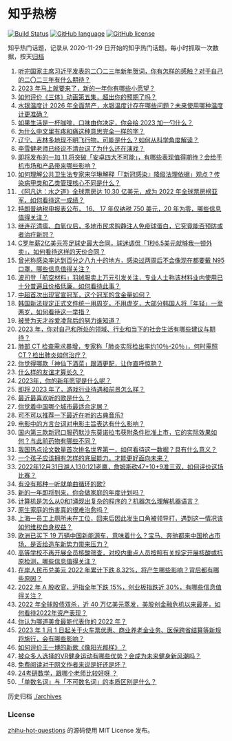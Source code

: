 # 知乎热榜
[![Build Status](https://github.com/ToWeLong/zhihu-hot-questions/workflows/CI/badge.svg)](https://github.com/ToWeLong/zhihu-hot-questions/actions)
[![GitHub language](https://img.shields.io/badge/language-golang-orange.svg)](https://golang.org/)
[![GitHub license](https://img.shields.io/github/license/ToWeLong/zhihu-hot-questions)](https://github.com/ToWeLong/zhihu-hot-questions/blob/main/LICENSE)

知乎热门话题，记录从 2020-11-29 日开始的知乎热门话题。每小时抓取一次数据，按天[归档](./archives)

<!-- BEGIN -->

1. [听完国家主席习近平发表的二〇二三年新年贺词，你有怎样的感触？对于自己的二〇二三年有什么期待？](https://www.zhihu.com/question/575924725)
1. [2023 年马上就要来了，新的一年你有哪些小愿望？](https://www.zhihu.com/question/575798971)
1. [如何评价《三体》动画第五集，超出你的预期了吗？](https://www.zhihu.com/question/574379479)
1. [水银温度计 2026 年全面禁产，水银温度计存在哪些问题？未来使用哪种温度计更准确？](https://www.zhihu.com/question/575811989)
1. [如果生活是一杯咖啡，口味由你决定，你会给 2023 加一勺什么？](https://www.zhihu.com/question/575505039)
1. [为什么中文里有疼和痛这种意思完全一样的字？](https://www.zhihu.com/question/335871485)
1. [辽宁、吉林多地现不明飞行物，可能是什么？如何从科学角度解读？](https://www.zhihu.com/question/575815817)
1. [李雪健老师已经说不清台词了为什么还在演戏？](https://www.zhihu.com/question/525555469)
1. [即将发布的一加 11 将突破「安卓四大不可能」，有哪些表现值得期待？会给手机市场和产品带来哪些影响？](https://www.zhihu.com/question/575711854)
1. [如何理解公共卫生法专家宋华琳解释「『新冠感染』降级法理依据」观点？传染病甲类和乙类管理核心不同是什么？](https://www.zhihu.com/question/575467122)
1. [《阿凡达：水之道》全球票房达 10.30 亿美元，成为 2022 年全球票房榜亚军，如何看待这一成绩？](https://www.zhihu.com/question/575478889)
1. [特朗普纳税申报表公布， 16、 17 年仅纳税 750 美元，20 年为零，哪些信息值得关注？](https://www.zhihu.com/question/575738562)
1. [继连花清瘟、血氧仪后，多地市民求购静注人免疫球蛋白，它究竟能否预防或者治疗新冠？](https://www.zhihu.com/question/575676459)
1. [C罗年薪2亿美元签足球史最大合同，球迷调侃「1秒6.5美元就够我一顿外卖」，如何看待这样的天价合同？](https://www.zhihu.com/question/575820941)
1. [曾光称感染率达到百分之八九十的地方，感染过两周后不会像现在都要戴 N95 口罩，哪些信息值得关注？](https://www.zhihu.com/question/575672861)
1. [波司登「航空材料」羽绒服卖上万元引发关注，专业人士称该材料业内使用已十分普遍且价格低廉，如何看待此事？](https://www.zhihu.com/question/575841298)
1. [中超首次出现官宣冠军，这个冠军的含金量如何？](https://www.zhihu.com/question/575455319)
1. [韩国新法规定正式文件统一用周岁，不用虚岁，大部分韩国人将「年轻」一至两岁，如何看待这一举措？](https://www.zhihu.com/question/575037927)
1. [被誉为天才谷爱凌背后的努力谁知道？](https://www.zhihu.com/question/518185618)
1. [2023 年，你对自己和所处的领域、行业和当下的社会生活有哪些建议与期待？](https://www.zhihu.com/question/570980258)
1. [肺部 CT 检查需求暴增，专家称「肺炎实际检出率约10％-20％」，何时需照 CT？检出肺炎如何治疗？](https://www.zhihu.com/question/575808955)
1. [你觉得哪款「神仙下酒菜」跟酒更配，让你直呼惊艳？](https://www.zhihu.com/question/574110272)
1. [什么样的友谊才算长久？](https://www.zhihu.com/question/575914844)
1. [2023年，你的新年愿望是什么呢？](https://www.zhihu.com/question/575906530)
1. [即将 2023 年了，游戏行业待遇和前景怎么样？](https://www.zhihu.com/question/572309738)
1. [最近最喜欢听的歌是什么？](https://www.zhihu.com/question/575914441)
1. [你觉着中国哪个城市最适合定居？](https://www.zhihu.com/question/372660789)
1. [可不可以推荐一下最近在听的古典音乐?](https://www.zhihu.com/question/573203365)
1. [电影中的方言台词对电影主旨表达有什么影响？](https://www.zhihu.com/question/569967650)
1. [国内第三款新冠口服药默沙东莫诺拉韦获附条件批准上市，它的实际效果如何？与此前药物有哪些不同？](https://www.zhihu.com/question/575701681)
1. [我国热点论文数量首次排名世界第一，如何看待这一数据？具有什么意义？](https://www.zhihu.com/question/575473173)
1. [一个孩子应该拥有怎样的底层能力，才能更好面向未来？](https://www.zhihu.com/question/573648631)
1. [2022年12月31日湖人130:121老鹰，詹姆斯砍47+10+9准三双，如何评价这场比赛？](https://www.zhihu.com/question/575853738)
1. [有没有那种一听就单曲循环的歌?](https://www.zhihu.com/question/575906298)
1. [新的一年即将到来，你会做家庭的年度计划吗？](https://www.zhihu.com/question/572109305)
1. [计算机是怎么从0和1涌现出复杂的程序的？机器怎么理解机器语言？](https://www.zhihu.com/question/561397006)
1. [原生家庭的伤害真的很难治愈吗？](https://www.zhihu.com/question/566485326)
1. [上海一员工上厕所未在工位，回来后因此发生口角被领导打，遇到这一情况该如何维权自身权益？](https://www.zhihu.com/question/575653598)
1. [欧洲已买下 19 万辆中国新能源车，意味着什么？宝马、奔驰都来中国抢占市场，是否给造车新势力带来压力？](https://www.zhihu.com/question/575694123)
1. [高等学校不再开展全员核酸筛查，对校内重点人员按照有关规定开展核酸或抗原检测，哪些信息值得关注？](https://www.zhihu.com/question/575637429)
1. [在岸人民币兑美元 2022 年累计下跌 8.32%，将产生哪些影响？背后都有哪些原因？](https://www.zhihu.com/question/575707784)
1. [2022 年 A 股收官，沪指全年下跌 15%，创业板指跌近 30%，有哪些信息值得关注？](https://www.zhihu.com/question/575697641)
1. [2022 年全球股债双杀，近 40 万亿美元蒸发，美股创金融危机以来最差，如何看待2022年资产表现？](https://www.zhihu.com/question/575828399)
1. [你认为哪道美食最能代表你的 2022 年？](https://www.zhihu.com/question/568882259)
1. [2023 年 1 月 1 日起关于火车票优惠、商业养老金业务、医保跨省结算等新规将施行，会有哪些影响？](https://www.zhihu.com/question/575831119)
1. [如何评价王一博的新歌《像阳光那样》？](https://www.zhihu.com/question/575720436)
1. [被众多人选择的VR健身运动有哪些优势？会成为未来健身新风潮吗？](https://www.zhihu.com/question/575713243)
1. [免费阅读对于网文作者来说是好还是坏？](https://www.zhihu.com/question/324496987)
1. [24考研数学，跟哪个老师比较好呀  ？](https://www.zhihu.com/question/511843527)
1. [「单数名词」与「不可数名词」的本质区别是什么？](https://www.zhihu.com/question/574490254)

<!-- END -->

历史归档 [./archives](./archives)


### License
[zhihu-hot-questions](https://github.com/towelong/zhihu-hot-questions) 的源码使用 MIT License 发布。